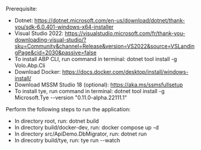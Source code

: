 Prerequisite:
- Dotnet: https://dotnet.microsoft.com/en-us/download/dotnet/thank-you/sdk-6.0.401-windows-x64-installer
- Visual Studio 2022: https://visualstudio.microsoft.com/fr/thank-you-downloading-visual-studio/?sku=Community&channel=Release&version=VS2022&source=VSLandingPage&cid=2030&passive=false
- To install ABP CLI, run command in terminal: dotnet tool install -g Volo.Abp.Cli
- Download Docker: https://docs.docker.com/desktop/install/windows-install/
- Download MSSM Studio 18 (optional): https://aka.ms/ssmsfullsetup
- To install tye, run command in terminal: dotnet tool install -g Microsoft.Tye --version "0.11.0-alpha.22111.1"

Perform the following steps to run the application:
- In directory root, run: dotnet build
- In directory build/docker-dev, run: docker compose up -d
- In directory src/ApiDemo.DbMigrator, run: dotnet run
- In direcotry build/tye, run: tye run --watch